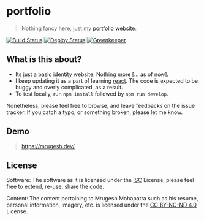 # portfolio

> Nothing fancy here, just my [portfolio website][personal-website].

[![Build Status][build-status-img]][build-status]
[![Deploy Status][deploy-status-img]][deploy-status]
[![Greenkeeper][greenkeeper-badge-img]][greenkeeper-badge]

## What is this about?

- Its just a basic identity website. Nothing more [... as of now].
- I keep updating it as  a part of learning [react][react-website]. The code is expected to be buggy and   overly complicated, as a result.
- To test locally, run `npm install` followed by `npm run develop`.

Nonetheless, please feel free to browse, and leave feedbacks on the issue tracker. If you catch a typo, or something broken, please let me know.

## Demo

> <https://mrugesh.dev/>

## License

Software:
The software as it is licensed under the [ISC](LICENSE) License, please feel free to extend, re-use, share the code.

Content:
The content pertaining to Mrugesh Mohapatra such as his resume, personal information, imagery, etc. is licensed under the [CC BY-NC-ND 4.0][by-nc-nd-4] License.

[build-status-img]: https://travis-ci.org/raisedadead/portfolio.svg?branch=master
[build-status]: https://travis-ci.org/raisedadead/portfolio
[deploy-status-img]: https://api.netlify.com/api/v1/badges/22475e18-dbce-4472-880a-6696b0aea170/deploy-status
[deploy-status]: https://app.netlify.com/sites/raisedadead/deploys
[greenkeeper-badge-img]: https://badges.greenkeeper.io/raisedadead/portfolio.svg
[greenkeeper-badge]: https://greenkeeper.io/

[personal-website]: https://raisedadead.com
[react-website]: https://reactjs.org
[by-nc-nd-4]: https://creativecommons.org/licenses/by-nc-nd/4.0/
